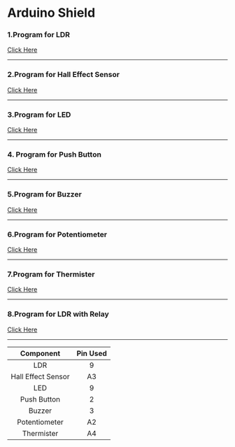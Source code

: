 # Arduino Shield

### 1.Program for LDR 
  [Click Here](https://github.com/izzarzn/Arduino_Shield/blob/6e88429b3a1a5d7aea2a73c6adfa4994a9f80ba6/LDR_9/LDR_9.ino)
  
  -------
  
### 2.Program for Hall Effect Sensor
  [Click Here](https://github.com/izzarzn/Arduino_Shield/blob/6e88429b3a1a5d7aea2a73c6adfa4994a9f80ba6/hall_A3/hall_A3.ino)
  
  --------
### 3.Program for LED
  [Click Here](https://github.com/izzarzn/Arduino_Shield/blob/6e88429b3a1a5d7aea2a73c6adfa4994a9f80ba6/led_9/led_9.ino)
  
  --------
  
### 4. Program for Push Button
  [Click Here](https://github.com/izzarzn/Arduino_Shield/blob/6e88429b3a1a5d7aea2a73c6adfa4994a9f80ba6/Push__2/Push__2.ino)
  
  --------
  
### 5.Program for Buzzer
  [Click Here](https://github.com/izzarzn/Arduino_Shield/blob/6e88429b3a1a5d7aea2a73c6adfa4994a9f80ba6/Buzzer_3/Buzzer_3.ino)
  
  --------
  
### 6.Program for Potentiometer
  [Click Here](https://github.com/izzarzn/Arduino_Shield/blob/6e88429b3a1a5d7aea2a73c6adfa4994a9f80ba6/poten_A2/poten_A2.ino)
  
  --------
  
### 7.Program for Thermister
  [Click Here](https://github.com/izzarzn/Arduino_Shield/blob/6e88429b3a1a5d7aea2a73c6adfa4994a9f80ba6/thermister_A4/thermister_A4.ino)
  
  --------
  
### 8.Program for LDR with Relay
  [Click Here](https://github.com/izzarzn/Arduino_Shield/blob/6e88429b3a1a5d7aea2a73c6adfa4994a9f80ba6/Ldr_Relay_Led/Ldr_Relay_Led.ino)

-------

|Component|Pin Used|
|:---:|:---:|
|LDR|9|
|Hall Effect Sensor|A3|
|LED|9|
|Push Button|2|
|Buzzer|3|
|Potentiometer|A2|
|Thermister|A4|
